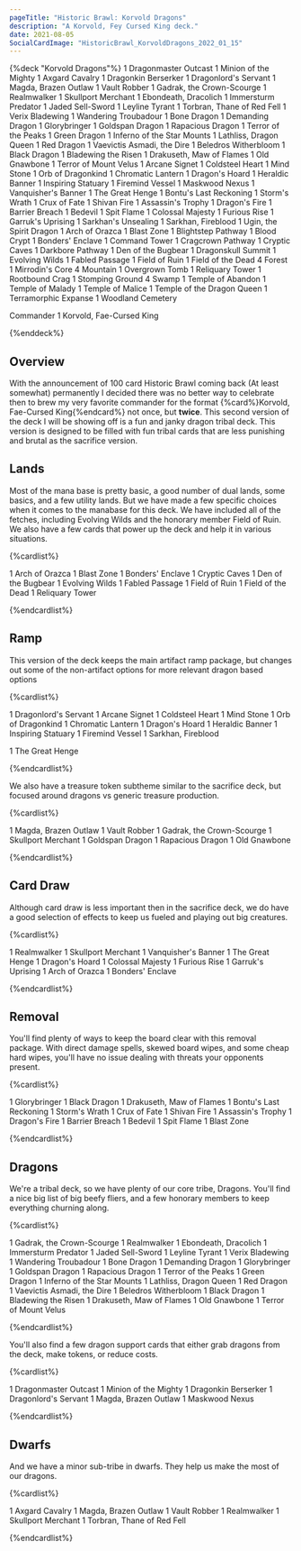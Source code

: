 ```yaml
---
pageTitle: "Historic Brawl: Korvold Dragons"
description: "A Korvold, Fey Cursed King deck."
date: 2021-08-05
SocialCardImage: "HistoricBrawl_KorvoldDragons_2022_01_15"
---
```


{%deck "Korvold Dragons"%}
1 Dragonmaster Outcast
1 Minion of the Mighty
1 Axgard Cavalry
1 Dragonkin Berserker
1 Dragonlord's Servant
1 Magda, Brazen Outlaw
1 Vault Robber
1 Gadrak, the Crown-Scourge
1 Realmwalker
1 Skullport Merchant
1 Ebondeath, Dracolich
1 Immersturm Predator
1 Jaded Sell-Sword
1 Leyline Tyrant
1 Torbran, Thane of Red Fell
1 Verix Bladewing
1 Wandering Troubadour
1 Bone Dragon
1 Demanding Dragon
1 Glorybringer
1 Goldspan Dragon
1 Rapacious Dragon
1 Terror of the Peaks
1 Green Dragon
1 Inferno of the Star Mounts
1 Lathliss, Dragon Queen
1 Red Dragon
1 Vaevictis Asmadi, the Dire
1 Beledros Witherbloom
1 Black Dragon
1 Bladewing the Risen
1 Drakuseth, Maw of Flames
1 Old Gnawbone
1 Terror of Mount Velus
1 Arcane Signet
1 Coldsteel Heart
1 Mind Stone
1 Orb of Dragonkind
1 Chromatic Lantern
1 Dragon's Hoard
1 Heraldic Banner
1 Inspiring Statuary
1 Firemind Vessel
1 Maskwood Nexus
1 Vanquisher's Banner
1 The Great Henge
1 Bontu's Last Reckoning
1 Storm's Wrath
1 Crux of Fate
1 Shivan Fire
1 Assassin's Trophy
1 Dragon's Fire
1 Barrier Breach
1 Bedevil
1 Spit Flame
1 Colossal Majesty
1 Furious Rise
1 Garruk's Uprising
1 Sarkhan's Unsealing
1 Sarkhan, Fireblood
1 Ugin, the Spirit Dragon
1 Arch of Orazca
1 Blast Zone
1 Blightstep Pathway
1 Blood Crypt
1 Bonders' Enclave
1 Command Tower
1 Cragcrown Pathway
1 Cryptic Caves
1 Darkbore Pathway
1 Den of the Bugbear
1 Dragonskull Summit
1 Evolving Wilds
1 Fabled Passage
1 Field of Ruin
1 Field of the Dead
4 Forest
1 Mirrodin's Core
4 Mountain
1 Overgrown Tomb
1 Reliquary Tower
1 Rootbound Crag
1 Stomping Ground
4 Swamp
1 Temple of Abandon
1 Temple of Malady
1 Temple of Malice
1 Temple of the Dragon Queen
1 Terramorphic Expanse
1 Woodland Cemetery

Commander
1 Korvold, Fae-Cursed King

{%enddeck%}

## Overview

With the announcement of 100 card Historic Brawl coming back (At least somewhat) permanently I decided there was no better way to celebrate then to brew my very favorite commander for the format {%card%}Korvold, Fae-Cursed King{%endcard%} not once, but **twice**. This second version of the deck I will be showing off is a fun and janky dragon tribal deck. This version is designed to be filled with fun tribal cards that are less punishing and brutal as the sacrifice version. 

## Lands

Most of the mana base is pretty basic, a good number of dual lands, some basics, and a few utility lands. But we have made a few specific choices when it comes to the manabase for this deck. We have included all of the fetches, including Evolving Wilds and the honorary member Field of Ruin. We also have a few cards that power up the deck and help it in various situations.

{%cardlist%}

1 Arch of Orazca
1 Blast Zone
1 Bonders' Enclave
1 Cryptic Caves
1 Den of the Bugbear
1 Evolving Wilds
1 Fabled Passage
1 Field of Ruin
1 Field of the Dead
1 Reliquary Tower

{%endcardlist%}

## Ramp

This version of the deck keeps the main artifact ramp package, but changes out some of the non-artifact options for more relevant dragon based options 

{%cardlist%}

1 Dragonlord's Servant
1 Arcane Signet
1 Coldsteel Heart
1 Mind Stone
1 Orb of Dragonkind
1 Chromatic Lantern
1 Dragon's Hoard
1 Heraldic Banner
1 Inspiring Statuary
1 Firemind Vessel
1 Sarkhan, Fireblood

1 The Great Henge

{%endcardlist%}

We also have a treasure token subtheme similar to the sacrifice deck, but focused around dragons vs generic treasure production. 

{%cardlist%}

1 Magda, Brazen Outlaw
1 Vault Robber
1 Gadrak, the Crown-Scourge
1 Skullport Merchant
1 Goldspan Dragon
1 Rapacious Dragon
1 Old Gnawbone

{%endcardlist%}

## Card Draw

Although card draw is less important then in the sacrifice deck, we do have a good selection of effects to keep us fueled and playing out big creatures. 

{%cardlist%}

1 Realmwalker
1 Skullport Merchant
1 Vanquisher's Banner
1 The Great Henge
1 Dragon's Hoard
1 Colossal Majesty
1 Furious Rise
1 Garruk's Uprising
1 Arch of Orazca
1 Bonders' Enclave

{%endcardlist%}

## Removal

You'll find plenty of ways to keep the board clear with this removal package. With direct damage spells, skewed board wipes, and some cheap hard wipes, you'll have no issue dealing with threats your opponents present. 

{%cardlist%}

1 Glorybringer
1 Black Dragon
1 Drakuseth, Maw of Flames
1 Bontu's Last Reckoning
1 Storm's Wrath
1 Crux of Fate
1 Shivan Fire
1 Assassin's Trophy
1 Dragon's Fire
1 Barrier Breach
1 Bedevil
1 Spit Flame
1 Blast Zone

{%endcardlist%}

## Dragons

We're a tribal deck, so we have plenty of our core tribe, Dragons. You'll find a nice big list of big beefy fliers, and a few honorary members to keep everything churning along. 

{%cardlist%}

1 Gadrak, the Crown-Scourge
1 Realmwalker
1 Ebondeath, Dracolich
1 Immersturm Predator
1 Jaded Sell-Sword
1 Leyline Tyrant
1 Verix Bladewing
1 Wandering Troubadour
1 Bone Dragon
1 Demanding Dragon
1 Glorybringer
1 Goldspan Dragon
1 Rapacious Dragon
1 Terror of the Peaks
1 Green Dragon
1 Inferno of the Star Mounts
1 Lathliss, Dragon Queen
1 Red Dragon
1 Vaevictis Asmadi, the Dire
1 Beledros Witherbloom
1 Black Dragon
1 Bladewing the Risen
1 Drakuseth, Maw of Flames
1 Old Gnawbone
1 Terror of Mount Velus

{%endcardlist%}

You'll also find a few dragon support cards that either grab dragons from the deck, make tokens, or reduce costs. 

{%cardlist%}

1 Dragonmaster Outcast
1 Minion of the Mighty
1 Dragonkin Berserker
1 Dragonlord's Servant
1 Magda, Brazen Outlaw
1 Maskwood Nexus

{%endcardlist%}

## Dwarfs

And we have a minor sub-tribe in dwarfs. They help us make the most of our dragons. 

{%cardlist%}

1 Axgard Cavalry
1 Magda, Brazen Outlaw
1 Vault Robber
1 Realmwalker
1 Skullport Merchant
1 Torbran, Thane of Red Fell

{%endcardlist%}
